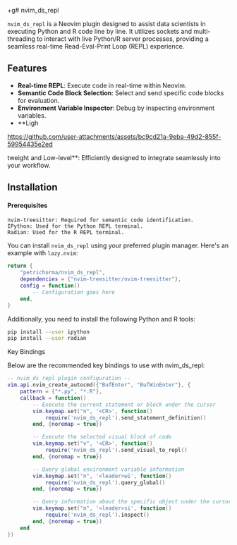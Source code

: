 +g# nvim_ds_repl

`nvim_ds_repl` is a Neovim plugin designed to assist data scientists in executing Python and R code line by line. It utilizes sockets and multi-threading to interact with live Python/R server processes, providing a seamless real-time Read-Eval-Print Loop (REPL) experience.

## Features

- **Real-time REPL**: Execute code in real-time within Neovim.
- **Semantic Code Block Selection**: Select and send specific code blocks for evaluation.
- **Environment Variable Inspector**: Debug by inspecting environment variables.
- **Ligh

https://github.com/user-attachments/assets/bc9cd21a-9eba-49d2-855f-59954435e2ed

tweight and Low-level**: Efficiently designed to integrate seamlessly into your workflow.

## Installation
#### Prerequisites
    nvim-treesitter: Required for semantic code identification.
    IPython: Used for the Python REPL terminal.
    Radian: Used for the R REPL terminal.

You can install `nvim_ds_repl` using your preferred plugin manager. Here's an example with `lazy.nvim`:

```lua
return {
    "petrichorma/nvim_ds_repl",
    dependencies = {"nvim-treesitter/nvim-treesitter"},
    config = function()
        -- Configuration goes here
    end,
}
```



Additionally, you need to install the following Python and R tools:

```bash
pip install --user ipython
pip install --user radian
```

Key Bindings

Below are the recommended key bindings to use with nvim_ds_repl:


```lua
-- nvim_ds_repl plugin configuration --
vim.api.nvim_create_autocmd({"BufEnter", "BufWinEnter"}, {
    pattern = {"*.py", "*.R"},
    callback = function()
        -- Execute the current statement or block under the cursor
        vim.keymap.set("n", '<CR>', function() 
            require('nvim_ds_repl').send_statement_definition() 
        end, {noremap = true})

        -- Execute the selected visual block of code
        vim.keymap.set("v", '<CR>', function() 
            require('nvim_ds_repl').send_visual_to_repl() 
        end, {noremap = true})

        -- Query global environment variable information
        vim.keymap.set("n", '<leader>wi', function() 
            require('nvim_ds_repl').query_global() 
        end, {noremap = true})

        -- Query information about the specific object under the cursor
        vim.keymap.set("n", '<leader>si', function() 
            require('nvim_ds_repl').inspect() 
        end, {noremap = true})
    end
})
```






